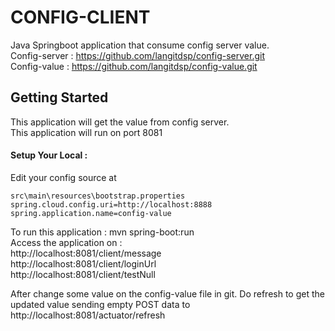 
# CONFIG-CLIENT
Java Springboot application that consume config server value.    
Config-server : https://github.com/langitdsp/config-server.git  
Config-value : https://github.com/langitdsp/config-value.git  
  
## Getting Started
This application will get the value from config server.  
This application will run on port 8081  

#### Setup Your Local :
Edit your config source at

    src\main\resources\bootstrap.properties
    spring.cloud.config.uri=http://localhost:8888
    spring.application.name=config-value

To run this application : mvn spring-boot:run    
Access the application on :   
http://localhost:8081/client/message  
http://localhost:8081/client/loginUrl  
http://localhost:8081/client/testNull  

After change some value on the config-value file in git. Do refresh to get the updated value sending empty POST data to http://localhost:8081/actuator/refresh

